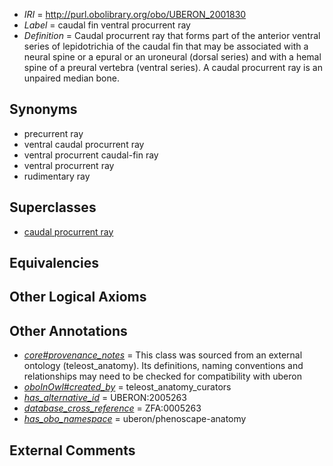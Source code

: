  * *IRI* = http://purl.obolibrary.org/obo/UBERON_2001830
 * *Label* = caudal fin ventral procurrent ray
 * *Definition* = Caudal procurrent ray that forms part of the anterior ventral series of lepidotrichia of the caudal fin that may be associated with a neural spine or a epural or an uroneural (dorsal series) and with a hemal spine of a preural vertebra (ventral series). A caudal procurrent ray is an unpaired median bone.

## Synonyms

 * precurrent ray
 * ventral caudal procurrent ray
 * ventral procurrent caudal-fin ray
 * ventral procurrent ray
 * rudimentary ray

## Superclasses

 * [caudal procurrent ray](../../UBERON/84/UBERON_2001584.md)

## Equivalencies


## Other Logical Axioms


## Other Annotations

 * *[core#provenance_notes](../../core#provenance/es/core#provenance_notes.md)* = This class was sourced from an external ontology (teleost_anatomy). Its definitions, naming conventions and relationships may need to be checked for compatibility with uberon
 * *[oboInOwl#created_by](../../oboInOwl#created/by/oboInOwl#created_by.md)* = teleost_anatomy_curators
 * *[has_alternative_id](../../Id/oboInOwl#hasAlternativeId.md)* = UBERON:2005263
 * *[database_cross_reference](../../ef/oboInOwl#hasDbXref.md)* = ZFA:0005263
 * *[has_obo_namespace](../../ce/oboInOwl#hasOBONamespace.md)* = uberon/phenoscape-anatomy

## External Comments

